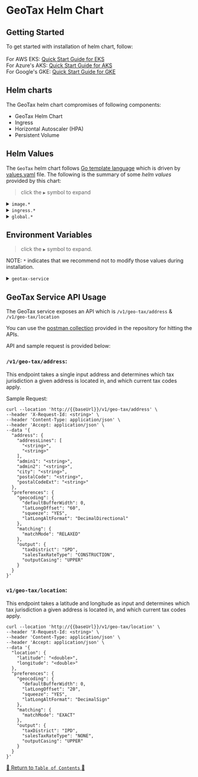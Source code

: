 # GeoTax Helm Chart

## Getting Started

To get started with installation of helm chart, follow:
<br><br>For AWS EKS: [Quick Start Guide for EKS](../../../docs/guides/eks/QuickStartEKS.md)
<br>For Azure's AKS: [Quick Start Guide for AKS](../../../docs/guides/aks/QuickStartAKS.md)
<br>For Google's GKE: [Quick Start Guide for GKE](../../../docs/guides/gke/QuickStartGKE.md)

## Helm charts

The GeoTax helm chart compromises of following components:

- GeoTax Helm Chart
- Ingress
- Horizontal Autoscaler (HPA)
- Persistent Volume

## Helm Values

The `GeoTax` helm chart follows [Go template language](https://pkg.go.dev/text/template) which is driven
by [values.yaml](values.yaml) file. The following is the summary of some *helm values*
provided by this chart:

> click the `▶` symbol to expand

<details>
<summary><code>image.*</code></summary>

| Parameter          | Description                            | Default          |
|--------------------|----------------------------------------|------------------|
| `image.repository` | the geotax container image repository  | `geotax-service` |
| `image.tag`        | the geotax container image version tag | `2.0.0`          |

<hr>
</details>

<details>
<summary><code>ingress.*</code></summary>

| Parameter                        | Description                                | Default                |
|----------------------------------|--------------------------------------------|------------------------|
| `ingress.enabled`                | ingress is disabled by default             | `false`                |
| `ingress.hosts[0].host`          | the ingress host url base path             | `geotax.precisely.com` |
| `ingress.hosts[0].paths[0].path` | the base path for accessing geotax service | `/precisely/geotax`    |

<hr>
</details>


<details>
<summary><code>global.*</code></summary>

| Parameter                                              | Description                                                                                                                                                                             | Default                              |
|--------------------------------------------------------|-----------------------------------------------------------------------------------------------------------------------------------------------------------------------------------------|--------------------------------------|
| `global.nfs.volumeMountPath`                           | the mount path of the geotax data                                                                                                                                                       | `/mnt/data/geotax-data`              |
| `global.nfs.geotaxBasePath`                            | the base path of the folder geotax data is present                                                                                                                                      | `geotax`                             |
| `global.manualDataConfig.enabled`                      | the flag to indicate whether geotax data manual configuration should be enabled. The manualDataConfig disables the geotax hook for automatic identification of the latest vintage data. | `false`                              |
| `global.manualDataConfig.nameOverride`                 | the overridden name of the geotax data config                                                                                                                                           | `geotax-data-mnl-config`             |
| `global.manualDataConfig.configMapData.geotax.vintage` | the actual folder path where geotax-data is present                                                                                                                                     | `/mnt/data/geotax-data/202312181321` |

<hr>
</details>

## Environment Variables

> click the `▶` symbol to expand.

NOTE: `*` indicates that we recommend not to modify those values during installation.

<details>
<summary><code>geotax-service</code></summary>

Refer to [this file](templates/deployment.yaml) for overriding the environment variables for geotax.

| Parameter                      | Description                                                                 | Default                     |
|--------------------------------|-----------------------------------------------------------------------------|-----------------------------|
| `*DATA_PATH`                   | The folder path of the geotax data                                          | `<referred from configmap>` |
| `*AUTH_ENABLED`                | Flag to indicate whether authorization is enabled for the endpoints or not. | `false`                     |
| `*SDK_BLOCKING_THREADS`        | No of blocking threads                                                      | `24`                        |
| `*SDK_BLOCKING_QUEUE_CAPACITY` | The queue capacity of threads                                               | `100000`                    |

<hr>
</details>

## GeoTax Service API Usage

The GeoTax service exposes an API which is `/v1/geo-tax/address` & `/v1/geo-tax/location`

You can use the [postman collection](../../../scripts/GeoTax-Helm.postman_collection.json) provided in the
repository for hitting the APIs.

API and sample request is provided below:

### `/v1/geo-tax/address`:

This endpoint takes a single input address and determines which tax jurisdiction a given address is located in, and which current tax codes apply.

Sample Request:

```curl
curl --location 'http://{{baseUrl}}/v1/geo-tax/address' \
--header 'X-Request-Id: <string>' \
--header 'Content-Type: application/json' \
--header 'Accept: application/json' \
--data '{
  "address": {
    "addressLines": [
      "<string>",
      "<string>"
    ],
    "admin1": "<string>",
    "admin2": "<string>",
    "city": "<string>",
    "postalCode": "<string>",
    "postalCodeExt": "<string>"
  },
  "preferences": {
    "geocoding": {
      "defaultBufferWidth": 0,
      "latLongOffset": "60",
      "squeeze": "YES",
      "latLongAltFormat": "DecimalDirectional"
    },
    "matching": {
      "matchMode": "RELAXED"
    },
    "output": {
      "taxDistrict": "SPD",
      "salesTaxRateType": "CONSTRUCTION",
      "outputCasing": "UPPER"
    }
  }
}'
```

### `v1/geo-tax/location`:

This endpoint takes a latitude and longitude as input and determines which tax jurisdiction a given address is located in, and which current tax codes apply.

```curl
curl --location 'http://{{baseUrl}}/v1/geo-tax/location' \
--header 'X-Request-Id: <string>' \
--header 'Content-Type: application/json' \
--header 'Accept: application/json' \
--data '{
  "location": {
    "latitude": "<double>",
    "longitude": "<double>"
  },
  "preferences": {
    "geocoding": {
      "defaultBufferWidth": 0,
      "latLongOffset": "20",
      "squeeze": "YES",
      "latLongAltFormat": "DecimalSign"
    },
    "matching": {
      "matchMode": "EXACT"
    },
    "output": {
      "taxDistrict": "IPD",
      "salesTaxRateType": "NONE",
      "outputCasing": "UPPER"
    }
  }
}'
```

[🔗 Return to `Table of Contents` 🔗](../../../README.md#components)
